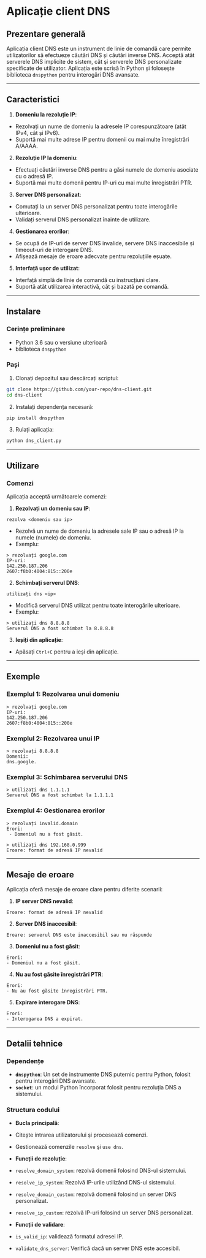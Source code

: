 # Aplicație client DNS

## Prezentare generală

Aplicația client DNS este un instrument de linie de comandă care permite utilizatorilor să efectueze căutări DNS și căutări inverse DNS. Acceptă atât serverele DNS implicite de sistem, cât și serverele DNS personalizate specificate de utilizator. Aplicația este scrisă în Python și folosește biblioteca `dnspython` pentru interogări DNS avansate.

---

## Caracteristici

1. **Domeniu la rezoluție IP**:
 - Rezolvați un nume de domeniu la adresele IP corespunzătoare (atât IPv4, cât și IPv6).
 - Suportă mai multe adrese IP pentru domenii cu mai multe înregistrări A/AAAA.

2. **Rezoluție IP la domeniu**:
 - Efectuați căutări inverse DNS pentru a găsi numele de domeniu asociate cu o adresă IP.
 - Suportă mai multe domenii pentru IP-uri cu mai multe înregistrări PTR.

3. **Server DNS personalizat**:
 - Comutați la un server DNS personalizat pentru toate interogările ulterioare.
 - Validați serverul DNS personalizat înainte de utilizare.

4. **Gestionarea erorilor**:
 - Se ocupă de IP-uri de server DNS invalide, servere DNS inaccesibile și timeout-uri de interogare DNS.
 - Afișează mesaje de eroare adecvate pentru rezoluțiile eșuate.

5. **Interfață ușor de utilizat**:
 - Interfață simplă de linie de comandă cu instrucțiuni clare.
 - Suportă atât utilizarea interactivă, cât și bazată pe comandă.

---

## Instalare

### Cerințe preliminare

- Python 3.6 sau o versiune ulterioară
- biblioteca `dnspython`

### Pași

1. Clonați depozitul sau descărcați scriptul:
 ```bash
 git clone https://github.com/your-repo/dns-client.git
 cd dns-client
 ```

2. Instalați dependența necesară:
 ```bash
 pip install dnspython
 ```

3. Rulați aplicația:
 ```bash
 python dns_client.py
 ```

---

## Utilizare

### Comenzi

Aplicația acceptă următoarele comenzi:

1. **Rezolvați un domeniu sau IP**:
 ```
 rezolva <domeniu sau ip>
 ```
 - Rezolvă un nume de domeniu la adresele sale IP sau o adresă IP la numele (numele) de domeniu.
 - Exemplu:
 ```
 > rezolvați google.com
 IP-uri:
 142.250.187.206
 2607:f8b0:4004:815::200e
 ```

2. **Schimbați serverul DNS**:
 ```
 utilizați dns <ip>
 ```
 - Modifică serverul DNS utilizat pentru toate interogările ulterioare.
 - Exemplu:
 ```
 > utilizați dns 8.8.8.8
 Serverul DNS a fost schimbat la 8.8.8.8
 ```

3. **Ieșiți din aplicație**:
 - Apăsați `Ctrl+C` pentru a ieși din aplicație.

---

## Exemple

### Exemplul 1: Rezolvarea unui domeniu
```
> rezolvați google.com
IP-uri:
142.250.187.206
2607:f8b0:4004:815::200e
```

### Exemplul 2: Rezolvarea unui IP
```
> rezolvați 8.8.8.8
Domenii:
dns.google.
```

### Exemplul 3: Schimbarea serverului DNS
```
> utilizați dns 1.1.1.1
Serverul DNS a fost schimbat la 1.1.1.1
```

### Exemplul 4: Gestionarea erorilor
```
> rezolvați invalid.domain
Erori:
 - Domeniul nu a fost găsit.

> utilizați dns 192.168.0.999
Eroare: format de adresă IP nevalid
```

---

## Mesaje de eroare

Aplicația oferă mesaje de eroare clare pentru diferite scenarii:

1. **IP server DNS nevalid**:
 ```
 Eroare: format de adresă IP nevalid
 ```

2. **Server DNS inaccesibil**:
 ```
 Eroare: serverul DNS este inaccesibil sau nu răspunde
 ```

3. **Domeniul nu a fost găsit**:
 ```
 Erori:
 - Domeniul nu a fost găsit.
 ```

4. **Nu au fost găsite înregistrări PTR**:
 ```
 Erori:
 - Nu au fost găsite înregistrări PTR.
 ```

5. **Expirare interogare DNS**:
 ```
 Erori:
 - Interogarea DNS a expirat.
 ```

---

## Detalii tehnice

### Dependențe

- **`dnspython`**: Un set de instrumente DNS puternic pentru Python, folosit pentru interogări DNS avansate.
- **`socket`**: un modul Python încorporat folosit pentru rezoluția DNS a sistemului.

### Structura codului

- **Bucla principală**:
 - Citește intrarea utilizatorului și procesează comenzi.
 - Gestionează comenzile `resolve` și `use dns`.

- **Funcții de rezoluție**:
 - `resolve_domain_system`: rezolvă domenii folosind DNS-ul sistemului.
 - `resolve_ip_system`: Rezolvă IP-urile utilizând DNS-ul sistemului.
 - `resolve_domain_custom`: rezolvă domenii folosind un server DNS personalizat.
 - `resolve_ip_custom`: rezolvă IP-uri folosind un server DNS personalizat.

- **Funcții de validare**:
 - `is_valid_ip`: validează formatul adresei IP.
 - `validate_dns_server`: Verifică dacă un server DNS este accesibil.
